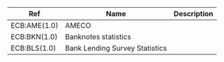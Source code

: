 | Ref          | Name                           | Description |
|--------------|--------------------------------|-------------|
| ECB:AME(1.0) | AMECO                          |             |
| ECB:BKN(1.0) | Banknotes statistics           |             |
| ECB:BLS(1.0) | Bank Lending Survey Statistics |             |
